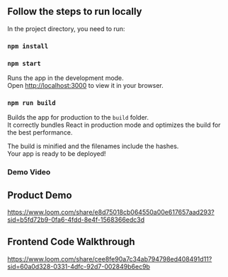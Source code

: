 ## Follow the steps to run locally

In the project directory, you need to run:

### `npm install`

### `npm start`

Runs the app in the development mode.\
Open [http://localhost:3000](http://localhost:3000) to view it in your browser.

### `npm run build`

Builds the app for production to the `build` folder.\
It correctly bundles React in production mode and optimizes the build for the best performance.

The build is minified and the filenames include the hashes.\
Your app is ready to be deployed!

### Demo Video

## Product Demo
https://www.loom.com/share/e8d75018cb064550a00e617657aad293?sid=b5fd72b9-0fa6-4fdd-8e4f-1568366edc3d


## Frontend Code Walkthrough
https://www.loom.com/share/cee8fe90a7c34ab794798ed408491d11?sid=60a0d328-0331-4dfc-92d7-002849b6ec9b